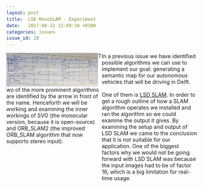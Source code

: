 ```yaml
---
layout: post
title:  LSD MonoSLAM - Experiment
date:   2017-08-11 13:09:10 +0100
categories: issues
issue_id: 20
---
```


<div>
  <img style="width: 48%; float: left;" src="/public/images/algorithms.png" alt="Analysed algorithms">
   <p style="width: 50%; float: right; margin-top: 0">
    In a previous issue we have identified possible algorithms we can use to implement our goal: generating a semantic map for our autonomous vehicles that will be driving in Delft. <br /><br />
    One of them is <a target="_blank" href="https://github.com/tum-vision/lsd_slam">LSD SLAM</a>. In order to get a rough outline of how a SLAM algorithm operates we installed and ran the algorithm so we could examine the output it gives. By examining the setup and output of LSD SLAM we came to the conclusion that it is not suitable for our application. One of the biggest factors why we would not be going forward with LSD SLAM was because the input images had to be of factor 16, which is a big limitation for real-time usage.
  </p>
  <p>
    Two of the more prominent algorithms are identified by the arrow in front of the name. Henceforth we will be working and examining the inner workings of SVO (the monocular version, because it is open-source) and ORB_SLAM2 (the improved ORB_SLAM algorithm that now supports stereo input).
</div>

